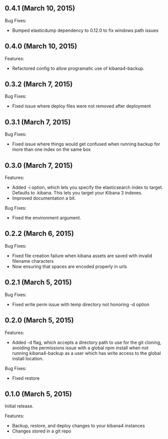 ## 0.4.1 (March 10, 2015)

Bug Fixes:

  - Bumped elasticdump dependency to 0.12.0 to fix windows path issues

## 0.4.0 (March 10, 2015)

Features:

  - Refactored config to allow programatic use of kibana4-backup.

## 0.3.2 (March 7, 2015)

Bug Fixes:

  - Fixed issue where deploy files were not removed after deployment

## 0.3.1 (March 7, 2015)

Bug Fixes:

  - Fixed issue where things would get confused when running backup for more than one index on the same box

## 0.3.0 (March 7, 2015)

Features:

  - Added -i option, which lets you specify the elasticsearch index to target.  Defaults to .kibana.  This lets you target your Kibana 3 indexes.
  - Improved documentation a bit.

Bug Fixes:

  - Fixed the environment argument.

## 0.2.2 (March 6, 2015)

Bug Fixes:

  - Fixed file creation failure when kibana assets are saved with invalid filename characters
  - Now ensuring that spaces are encoded properly in urls

## 0.2.1 (March 5, 2015)

Bug Fixes:

  - Fixed write perm issue with temp directory not honoring -d option

## 0.2.0 (March 5, 2015)

Features:

  - Added -d flag, which accepts a directory path to use for the git cloning, avoiding the permissions issue with a global npm install when not running kibana4-backup as a user which has write access to the global install location.

Bug Fixes:

  - Fixed restore

## 0.1.0 (March 5, 2015)

Initial release.

Features:

  - Backup, restore, and deploy changes to your kibana4 instances
  - Changes stored in a git repo
  